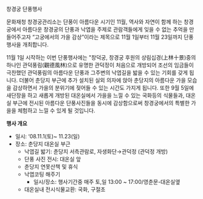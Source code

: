 창경궁 단풍행사

문화재청 창경궁관리소는 단풍이 아름다운 시기인 11월, 역사와 자연이 함께 하는 창경궁에서 아름다운 창경궁의 단풍과 낙엽을 주제로 관람객들에게 잊을 수 없는 추억을 만들어주고자 “고궁에서의 가을 감상”이라는 제목으로 11월 1일부터 11월 23일까지 단풍행사을 개최합니다.

11월 1일 시작하는 이번 단풍행사에는 "창덕궁, 창경궁 후원의 상림십경(上林十景)중의 하나인 관덕풍림(觀德風林)으로 유명한 관덕정이 처음으로 개방되어 조선의 임금들이 극찬했던 관덕풍림의 아름다운 단풍과 그주변의 낙엽길을 밟을 수 있는 기회를 갖게 됩니다. 더불어 춘당지 부근에 추가 설치된 실외 의자에 앉아 춘당지의 아름다운 가을 모습을 감상하면서 가을의 분위기에 젖어들 수 있는 시간도 가지게 됩니다. 또한 9월 5일에 새단장을 하고 새롭게 개방된 대온실에서 가을을 느낄 수 있는 국화등의 식물들과, 대온실 부근에 전시된 아름다운 단풍사진들을 동시에 감상함으로써 창경궁에서의 특별한 가을을 체험하고 느낄 수 있게 될 것입니다.

**행사 개요**
- 일시: ‘08.11.1(토)~ 11.23(일)
- 장소: 춘당지 대온실 부근
  - 낙엽길 밟기: 춘당지 서측관람로, 자생화단→관덕정 (관덕정 개방)
  - 단풍 사진 전시: 대온실 앞
  - 춘당지 연못산책 및 휴식
  - 낙엽코팅 해주기
    - 일시/장소: 행사기간중 매주 토,일 13:00 ~ 17:00/영춘문-대온실옆
  - 대온실내 전시식물교환: 국화, 구절초